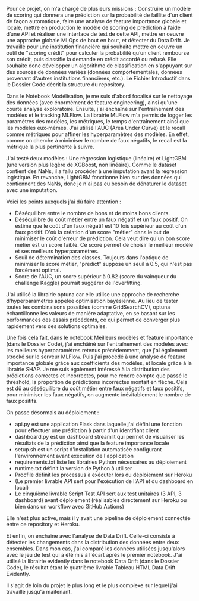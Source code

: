 Pour ce projet, on m'a chargé de plusieurs missions : Construire un modèle de scoring qui donnera une prédiction sur la probabilité de faillite d'un client de façon automatique, faire une analyse de feature importance globale et locale, mettre en production le modèle de scoring de prédiction à l’aide d’une API et réaliser une interface de test de cette API, mettre en oeuvre une approche globale MLOps de bout en bout, et détecter du Data Drift. Je travaille pour une institution financière qui souhaite mettre en oeuvre un outil de "scoring crédit" pour calculer la probabilité qu’un client rembourse son crédit, puis classifie la demande en crédit accordé ou refusé. Elle souhaite donc développer un algorithme de classification en s'appuyant sur des sources de données variées (données comportementales, données provenant d'autres institutions financières, etc.). Le Fichier Introductif dans le Dossier Code décrit la structure du repository.

Dans le Notebook Modélisation, je me suis d'abord focalisé sur le nettoyage des données (avec énormément de feature engineering), ainsi qu'une courte analyse exploratoire. Ensuite, j'ai enchaîné sur l'entraînement des modèles et le tracking MLFlow. La librairie MLFlow m'a permis de logger les paramètres des modèles, les métriques, le temps d'entraînement ainsi que les modèles eux-mêmes. J'ai utilisé l'AUC (Area Under Curve) et le recall comme métriques pour affiner les hyperparamètres des modèles. En effet, comme on cherche à minimiser le nombre de faux négatifs, le recall est la métrique la plus pertinente à suivre.

J'ai testé deux modèles : Une régression logistique (linéaire) et LightGBM (une version plus légère de XGBoost, non linéaire). Comme le dataset contient des NaNs, il a fallu procéder à une imputation avant la régression logistique. En revanche, LightGBM fonctionne bien sur des données qui contiennent des NaNs, donc je n'ai pas eu besoin de dénaturer le dataset avec une imputation.

Voici les points auxquels j'ai dû faire attention :
- Déséquilibre entre le nombre de bons et de moins bons clients.
- Déséquilibre du coût métier entre un faux négatif et un faux positif. On estime que le coût d'un faux négatif est 10 fois supérieur au coût d'un faux positif. D'où la création d'un score "métier" dans le but de minimiser le coût d'erreur de prédiction. Cela veut dire qu'un bon score métier est un score faible. Ce score permet de choisir le meilleur modèle et ses meilleurs hyperparamètres.
- Seuil de détermination des classes. Toujours dans l'optique de minimiser le score métier, "predict" suppose un seuil à 0.5, qui n'est pas forcément optimal.
- Score de l'AUC, un score supérieur à 0.82 (score du vainqueur du challenge Kaggle) pourrait suggérer de l'overfitting.

J'ai utilisé la librairie optuna car elle utilise une approche de recherche d'hyperparamètres appelée optimisation bayésienne. Au lieu de tester toutes les combinaisons possibles (comme GridSearchCV), optuna échantillonne les valeurs de manière adaptative, en se basant sur les performances des essais précédents, ce qui permet de converger plus rapidement vers des solutions optimales.

Une fois cela fait, dans le notebook Meilleurs modèles et feature importance (dans le Dossier Code), j'ai enchâiné sur l'entraînement des modèles avec les meilleurs hyperparamètres retenus précédemment, que j'ai également strocké sur le serveur MLFlow. Puis j'ai procédé à une analyse de feature importance globale grâce aux coefficients des modèles, et locale grâce à la librairie SHAP. Je me suis également intéressé à la distribution des prédictions correctes et incorrectes, pour me rendre compte que passé le threshold, la proportion de prédictions incorrectes montait en flèche. Cela est dû au déséquilibre du coût métier entre faux négatifs et faux positifs, pour minimiser les faux négatifs, on augmente inévitablement le nombre de faux positifs.

On passe désormais au déploiement :
- api.py est une application Flask dans laquelle j'ai défini une fonction pour effectuer une prédiction à partir d'un identifiant client
- dashboard.py est un dashboard streamlit qui permet de visualiser les résultats de la prédiction ainsi que la feature importance locale
- setup.sh est un script d'installation automatisée configurant l'environnement avant exécution de l'application
- requirements.txt liste les librairies Python nécessaires au déploiement
- runtime.txt définit la version de Python à utiliser
- Procfile définit les processus à exécuter lors du déploiement sur Heroku
- (Le premier livrable API sert pour l'exécution de l'API et du dashboard en local)
- Le cinquième livrable Script Test API sert aux test unitaires (3 API, 3 dashboard) avant déploiement (réalisables directement sur Heroku ou bien dans un workflow avec GitHub Actions)

Elle n'est plus active, mais il y avait une pipeline de déploiement connectée entre ce repository et Heroku.

Et enfin, on enchaîne avec l'analyse de Data Drift. Celle-ci consiste à détecter les changements dans la distribution des données entre deux ensembles. Dans mon cas, j'ai comparé les données utilisées jusqu'alors avec le jeu de test qui a été mis à l'écart après le premier notebook. J'ai utilisé la librairie evidently dans le notebook Data Drift (dans le Dossier Code), le résultat étant le quatrième livrable Tableau HTML Data Drift Evidently.

Il s'agit de loin du projet le plus long et le plus complexe sur lequel j'ai travaillé jusqu'à maitenant.

